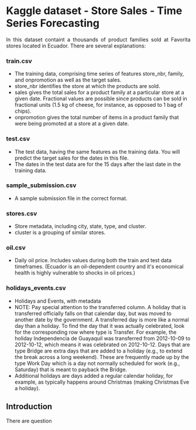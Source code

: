 # Kaggle dataset - Store Sales - Time Series Forecasting
<p align='justify'>In this dataset containt a thousands of product families sold at Favorita stores located in Ecuador. There are several explanations:
<h3> train.csv</h3>
<ul>
  <li>The training data, comprising time series of features store_nbr, family, and onpromotion as well as the target sales.</li>
  <li>store_nbr identifies the store at which the products are sold.</li>
  <li>sales gives the total sales for a product family at a particular store at a given date. Fractional values are possible since products can be sold in fractional units (1.5 kg of cheese, for instance, as opposed to 1 bag of chips).</li>
  <li>onpromotion gives the total number of items in a product family that were being promoted at a store at a given date.</li>
</ul>
<h3>test.csv</h3>
<ul>
  <li>The test data, having the same features as the training data. You will predict the target sales for the dates in this file.</li>
  <li>The dates in the test data are for the 15 days after the last date in the training data.</li>
</ul>
<h3>sample_submission.csv</h3>
<ul>
  <li>A sample submission file in the correct format.</li>
</ul>
<h3>stores.csv</h3>
<ul>
  <li>Store metadata, including city, state, type, and cluster.</li>
  <li>cluster is a grouping of similar stores.</li>
</ul>
<h3>oil.csv</h3>
<ul>
  <li>Daily oil price. Includes values during both the train and test data timeframes. (Ecuador is an oil-dependent country and it's economical health is highly vulnerable to shocks in oil prices.)</li>
</ul>
<h3>holidays_events.csv</h3>
<ul>
  <li>Holidays and Events, with metadata</li>
  <li>NOTE: Pay special attention to the transferred column. A holiday that is transferred officially falls on that calendar day, but was moved to another date by the government. A transferred day is more like a normal day than a holiday. To find the day that it was actually celebrated, look for the corresponding row where type is Transfer. For example, the holiday Independencia de Guayaquil was transferred from 2012-10-09 to 2012-10-12, which means it was celebrated on 2012-10-12. Days that are type Bridge are extra days that are added to a holiday (e.g., to extend the break across a long weekend). These are frequently made up by the type Work Day which is a day not normally scheduled for work (e.g., Saturday) that is meant to payback the Bridge.</li>
<li>Additional holidays are days added a regular calendar holiday, for example, as typically happens around Christmas (making Christmas Eve a holiday).</li>
</ul>
<h2> Introduction </h2>
<p>There are question  </p>
